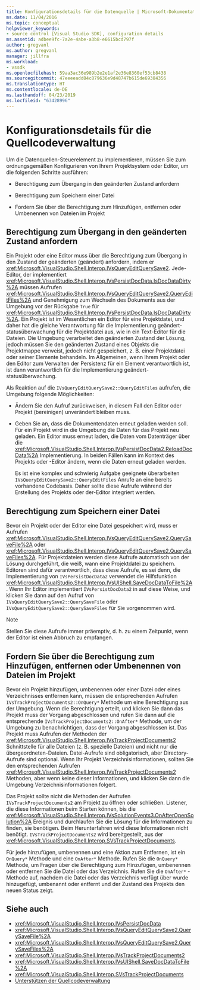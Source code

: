 ```yaml
---
title: Konfigurationsdetails für die Datenquelle | Microsoft-Dokumentation
ms.date: 11/04/2016
ms.topic: conceptual
helpviewer_keywords:
- source control [Visual Studio SDK], configuration details
ms.assetid: adbee9fc-7a2e-4abe-a3b8-e6615bcd797f
author: gregvanl
ms.author: gregvanl
manager: jillfra
ms.workload:
- vssdk
ms.openlocfilehash: 59aa3ac36e989b2e2e1af2e36e8360ef53cb8438
ms.sourcegitcommit: 47eeeeadd84c879636e9d48747b615de69384356
ms.translationtype: HT
ms.contentlocale: de-DE
ms.lasthandoff: 04/23/2019
ms.locfileid: "63428996"
---
```

# <a name="source-control-configuration-details"></a>Konfigurationsdetails für die Quellcodeverwaltung
Um die Datenquellen-Steuerelement zu implementieren, müssen Sie zum ordnungsgemäßen Konfigurieren von Ihrem Projektsystem oder Editor, um die folgenden Schritte ausführen:

- Berechtigung zum Übergang in den geänderten Zustand anfordern

- Berechtigung zum Speichern einer Datei

- Fordern Sie über die Berechtigung zum Hinzufügen, entfernen oder Umbenennen von Dateien im Projekt

## <a name="request-permission-to-transition-to-changed-state"></a>Berechtigung zum Übergang in den geänderten Zustand anfordern
 Ein Projekt oder eine Editor muss über die Berechtigung zum Übergang in den Zustand der geänderten (geändert) anfordern, indem er <xref:Microsoft.VisualStudio.Shell.Interop.IVsQueryEditQuerySave2>. Jede-Editor, der implementiert <xref:Microsoft.VisualStudio.Shell.Interop.IVsPersistDocData.IsDocDataDirty%2A> müssen Aufrufen <xref:Microsoft.VisualStudio.Shell.Interop.IVsQueryEditQuerySave2.QueryEditFiles%2A> und Genehmigung zum Wechseln des Dokuments aus der Umgebung vor der Rückgabe `True` für <xref:Microsoft.VisualStudio.Shell.Interop.IVsPersistDocData.IsDocDataDirty%2A>. Ein Projekt ist im Wesentlichen ein Editor für eine Projektdatei, und daher hat die gleiche Verantwortung für die Implementierung geändert-statusüberwachung für die Projektdatei aus, wie in ein Text-Editor für die Dateien. Die Umgebung verarbeitet den geänderten Zustand der Lösung, jedoch müssen Sie den geänderten Zustand eines Objekts die Projektmappe verweist, jedoch nicht gespeichert, z. B. einer Projektdatei oder seiner Elemente behandeln. Im Allgemeinen, wenn Ihrem Projekt oder den Editor zum Verwalten der Persistenz für ein Element verantwortlich ist, ist dann verantwortlich für die Implementierung geändert-statusüberwachung.

 Als Reaktion auf die `IVsQueryEditQuerySave2::QueryEditFiles` aufrufen, die Umgebung folgende Möglichkeiten:

- Ändern Sie den Aufruf zurückweisen, in diesem Fall den Editor oder Projekt (bereinigen) unverändert bleiben muss.

- Geben Sie an, dass die Dokumentendaten erneut geladen werden soll. Für ein Projekt wird in die Umgebung die Daten für das Projekt neu geladen. Ein Editor muss erneut laden, die Daten vom Datenträger über die <xref:Microsoft.VisualStudio.Shell.Interop.IVsPersistDocData2.ReloadDocData%2A> Implementierung. In beiden Fällen kann im Kontext des Projekts oder -Editor ändern, wenn die Daten erneut geladen werden.

  Es ist eine komplex und schwierig Aufgabe geeignete überarbeiten `IVsQueryEditQuerySave2::QueryEditFiles` Anrufe an eine bereits vorhandene Codebasis. Daher sollte diese Aufrufe während der Erstellung des Projekts oder der-Editor integriert werden.

## <a name="request-permission-to-save-a-file"></a>Berechtigung zum Speichern einer Datei
 Bevor ein Projekt oder der Editor eine Datei gespeichert wird, muss er Aufrufen <xref:Microsoft.VisualStudio.Shell.Interop.IVsQueryEditQuerySave2.QuerySaveFile%2A> oder <xref:Microsoft.VisualStudio.Shell.Interop.IVsQueryEditQuerySave2.QuerySaveFiles%2A>. Für Projektdateien werden diese Aufrufe automatisch von der Lösung durchgeführt, die weiß, wann eine Projektdatei zu speichern. Editoren sind dafür verantwortlich, dass diese Aufrufe, es sei denn, die Implementierung von `IVsPersistDocData2` verwendet die Hilfsfunktion <xref:Microsoft.VisualStudio.Shell.Interop.IVsUIShell.SaveDocDataToFile%2A>. Wenn Ihr Editor implementiert `IVsPersistDocData2` in auf diese Weise, und klicken Sie dann auf den Aufruf von `IVsQueryEditQuerySave2::QuerySaveFile` oder `IVsQueryEditQuerySave2::QuerySaveFiles` für Sie vorgenommen wird.

> [!NOTE]
> Stellen Sie diese Aufrufe immer präemptiv, d. h. zu einem Zeitpunkt, wenn der Editor ist einen Abbruch zu empfangen.

## <a name="request-permission-to-add-remove-or-rename-files-in-the-project"></a>Fordern Sie über die Berechtigung zum Hinzufügen, entfernen oder Umbenennen von Dateien im Projekt
 Bevor ein Projekt hinzufügen, umbenennen oder einer Datei oder eines Verzeichnisses entfernen kann, müssen die entsprechenden Aufrufen `IVsTrackProjectDocuments2::OnQuery*` Methode um eine Berechtigung aus der Umgebung. Wenn die Berechtigung erteilt, und klicken Sie dann das Projekt muss der Vorgang abgeschlossen und rufen Sie dann auf die entsprechende `IVsTrackProjectDocuments2::OnAfter*` Methode, um der Umgebung zu benachrichtigen, dass der Vorgang abgeschlossen ist. Das Projekt muss Aufrufen der Methoden der <xref:Microsoft.VisualStudio.Shell.Interop.IVsTrackProjectDocuments2> Schnittstelle für alle Dateien (z. B. spezielle Dateien) und nicht nur die übergeordneten-Dateien. Datei-Aufrufe sind obligatorisch, aber Directory-Aufrufe sind optional. Wenn Ihr Projekt Verzeichnisinformationen, sollten Sie den entsprechenden Aufrufen <xref:Microsoft.VisualStudio.Shell.Interop.IVsTrackProjectDocuments2> Methoden, aber wenn keine dieser Informationen, und klicken Sie dann die Umgebung Verzeichnisinformationen folgert.

 Das Projekt sollte nicht die Methoden der Aufrufen `IVsTrackProjectDocuments2` am Projekt zu öffnen oder schließen. Listener, die diese Informationen beim Starten können, bis die <xref:Microsoft.VisualStudio.Shell.Interop.IVsSolutionEvents3.OnAfterOpenSolution%2A> Ereignis und durchlaufen Sie die Lösung für die Informationen zu finden, sie benötigen. Beim Herunterfahren wird diese Informationen nicht benötigt. `IVsTrackProjectDocuments2` wird bereitgestellt, aus der <xref:Microsoft.VisualStudio.Shell.Interop.SVsTrackProjectDocuments>.

 Für jede hinzufügen, umbenennen und eine Aktion zum Entfernen, ist ein `OnQuery*` Methode und eine `OnAfter*` Methode. Rufen Sie die `OnQuery*` Methode, um Fragen über die Berechtigung zum Hinzufügen, umbenennen oder entfernen Sie die Datei oder das Verzeichnis. Rufen Sie die `OnAfter*` -Methode auf, nachdem die Datei oder das Verzeichnis verfügt über wurde hinzugefügt, umbenannt oder entfernt und der Zustand des Projekts den neuen Status zeigt.

## <a name="see-also"></a>Siehe auch

- <xref:Microsoft.VisualStudio.Shell.Interop.IVsPersistDocData>
- <xref:Microsoft.VisualStudio.Shell.Interop.IVsQueryEditQuerySave2.QuerySaveFile%2A>
- <xref:Microsoft.VisualStudio.Shell.Interop.IVsQueryEditQuerySave2.QuerySaveFiles%2A>
- <xref:Microsoft.VisualStudio.Shell.Interop.IVsTrackProjectDocuments2>
- <xref:Microsoft.VisualStudio.Shell.Interop.IVsUIShell.SaveDocDataToFile%2A>
- <xref:Microsoft.VisualStudio.Shell.Interop.SVsTrackProjectDocuments>
- [Unterstützen der Quellcodeverwaltung](../../extensibility/internals/supporting-source-control.md)